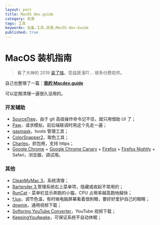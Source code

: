 ```yaml
---
layout: post
title: MacOS dev.guide
category: 资源
tags: 工具
keywords: 设备,工具,资源,MacOS-dev-Guide
published: true
---
```


# MacOS 装机指南

> 看了大神的 2019 [装了啥](https://github.com/sorrycc/blog/issues/16)。受益匪浅吖... 很多付费软件。

自己也整理了一篇：[**我的 Macdev.guide**](https://alvinmi.github.io/macdev.guide/)

可以定期清理一遍很久没用的。

### 开发辅助

- [SourceTree](https://www.sourcetreeapp.com/)，由于 git 高级操作命令记不住，就只用借助 UI 了；
- [Paw](https://paw.cloud/)，请求模拟，前后端联调时用这个先走一遍；
- [gasmask](https://github.com/2ndalpha/gasmask)，hosts 管理工具；
- [ColorSnapper2](https://colorsnapper.com/)，取色工具；
- [Charles](https://www.charlesproxy.com/)，抓包用，支持 https；
- [Google Chrome](https://www.google.com/chrome/) + [Google Chrome Canary](https://www.google.com/chrome/canary/) + [Firefox](https://www.mozilla.org/en-US/firefox/new/) + [Firefox Nightly](https://www.mozilla.org/zh-CN/firefox/nightly/all/) + Safari，浏览器，调试用。

<!-- IE 的测试会借助内网的云测平台 -->

### 其他

- [CleanMyMac 3](https://macpaw.com/cleanmymac)，系统清理；
- [Bartender 3](https://www.macbartender.com/),管理系统右上菜单项，隐藏或收起不常用的；
- [RunCat](https://itunes.apple.com/nz/app/runcat/id1429033973?mt=12&ref=appinn) - 菜单栏显示奔跑的小猫，CPU 占用率越高跑地越快；
- [f.lux](https://justgetflux.com/)，调节色温，有时候电脑屏幕看着很刺眼，要好好爱护自己的眼睛；
- [downie](https://software.charliemonroe.net/downie/)，通用视频下载；
- [Softorino YouTube Converter](https://softorino.com/youtube-converter)，YouTube 视频下载；
- [KeepingYouAwake](https://github.com/newmarcel/KeepingYouAwake)，可保证系统不自动休眠；

